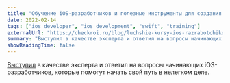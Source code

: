 ```yaml
---
title: "Обучение iOS-разработчиков и полезные инструменты для создания мобильных приложений"
date: 2022-02-14
tags: ["ios developer", "ios development", "swift", "training"]
externalUrl: "https://checkroi.ru/blog/luchshie-kursy-ios-razrabotchikov/"
summary: "Выступил в качестве эксперта и ответил на вопросы начинающих iOS-разработчиков, которые помогут начать свой путь в нелегком деле."
showReadingTime: false
---
```


[Выступил](https://checkroi.ru/blog/luchshie-kursy-ios-razrabotchikov/) в качестве эксперта и ответил на вопросы начинающих iOS-разработчиков, которые помогут начать свой путь в нелегком деле.